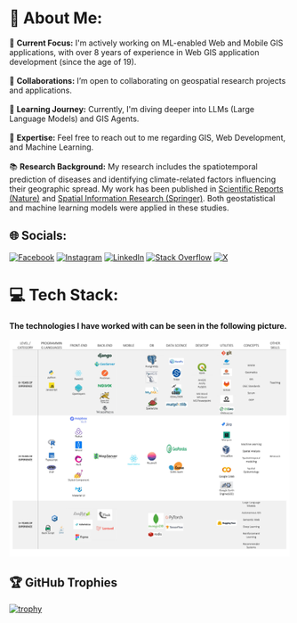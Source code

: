 # 💫 About Me:

🔭 **Current Focus:** I'm actively working on ML-enabled Web and Mobile GIS applications, with over 8 years of experience in Web GIS application development (since the age of 19).<br>  
👯 **Collaborations:** I’m open to collaborating on geospatial research projects and applications.<br>  
🌱 **Learning Journey:** Currently, I'm diving deeper into LLMs (Large Language Models) and GIS Agents.<br>  
💬 **Expertise:** Feel free to reach out to me regarding GIS, Web Development, and Machine Learning.<br>  
📚 **Research Background:** My research includes the spatiotemporal prediction of diseases and identifying climate-related factors influencing their geographic spread. My work has been published in [Scientific Reports (Nature)](https://www.nature.com/articles/s41598-023-40865-4) and [Spatial Information Research (Springer)](https://link.springer.com/article/10.1007/s41324-024-00595-9). Both geostatistical and machine learning models were applied in these studies.


## 🌐 Socials:
[![Facebook](https://img.shields.io/badge/Facebook-%231877F2.svg?logo=Facebook&logoColor=white)](https://facebook.com/mahdi.nazari.ashani) [![Instagram](https://img.shields.io/badge/Instagram-%23E4405F.svg?logo=Instagram&logoColor=white)](https://instagram.com/mahdinazari_com) [![LinkedIn](https://img.shields.io/badge/LinkedIn-%230077B5.svg?logo=linkedin&logoColor=white)](https://linkedin.com/in/mahdi-nazari-7706a411b) [![Stack Overflow](https://img.shields.io/badge/-Stackoverflow-FE7A16?logo=stack-overflow&logoColor=white)](https://stackoverflow.com/users/6771718) [![X](https://img.shields.io/badge/X-black.svg?logo=X&logoColor=white)](https://x.com/mahdinazari75) 

# 💻 Tech Stack:
**The technologies I have worked with can be seen in the following picture.** <br><br>
![Alt text](SKILLS.jpg "a title")



## 🏆 GitHub Trophies
[![trophy](https://github-profile-trophy.vercel.app/?username=mahdin75)](https://github.com/ryo-ma/github-profile-trophy)


<!-- 
# 📊 GitHub Stats:

![](https://github-readme-stats.vercel.app/api?username=mahdin75&theme=dark&hide_border=false&include_all_commits=false&count_private=false)<br/>
![](https://github-readme-streak-stats.herokuapp.com/?user=mahdin75&theme=dark&hide_border=false)<br/>
![](https://github-readme-stats.vercel.app/api/top-langs/?username=mahdin75&theme=dark&hide_border=false&include_all_commits=false&count_private=false&layout=compact)

[![](https://visitcount.itsvg.in/api?id=mahdin75&icon=0&color=0)](https://visitcount.itsvg.in) 

-->

<!-- Proudly created with GPRM ( https://gprm.itsvg.in ) -->

